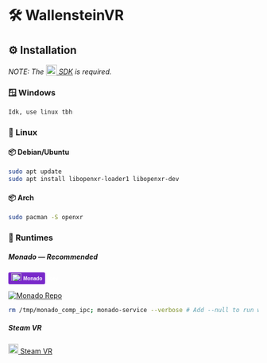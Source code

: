 # 🛠️ WallensteinVR

## ⚙️ Installation

_NOTE: The <a href="https://vulkan.lunarg.com/sdk/home" target="_blank"><img src="https://vulkan.lunarg.com/img/vulkan/vulkan-red.svg" height="22" style="vertical-align: text-bottom"/> SDK</a> is required._

### 🪟 Windows

```sh
Idk, use linux tbh
```

### 🐧 Linux

#### 📦 Debian/Ubuntu

```sh
sudo apt update
sudo apt install libopenxr-loader1 libopenxr-dev
```

#### 📦 Arch

```sh
sudo pacman -S openxr
```

### 🧩 Runtimes

##### Monado — _Recommended_

<a href="https://monado.dev/" style="text-decoration: none; display: inline-flex; align-items: center;">
  <span style="background-color: #7928CA; color: white; font-weight: 600; padding: 2px 6px; border-radius: 3px; font-family: Arial, sans-serif; display: inline-flex; align-items: center; font-size: 10px;">
    <img 
      src="https://monado.dev/images/Monado_logo.svg" 
      alt="Monado logo" 
      width="20" 
      height="20" 
      style="margin-right: 4px; clip-path: inset(0 0 5px 0); object-fit: contain;"
    />
    Monado
  </span>
  <span style="color: white; font-weight: 600; font-family: Arial, sans-serif; margin-left: 6px; font-size: 10px;">
    .dev
  </span>
</a>

[![Monado Repo](https://img.shields.io/badge/Monado-GitHub-black?style=flat&logo=github)](https://github.com/mateosss/monado)

```sh
rm /tmp/monado_comp_ipc; monado-service --verbose # Add --null to run with a virtual device (no real hardware)
```

##### Steam VR

[<img src="https://upload.wikimedia.org/wikipedia/commons/8/83/Steam_icon_logo.svg" width="20"/> Steam VR](https://store.steampowered.com/app/250820/SteamVR/)
